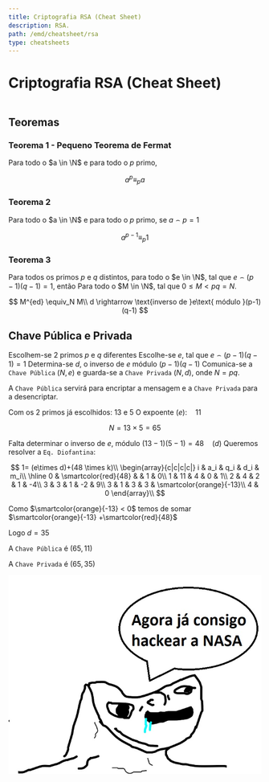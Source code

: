 ```yaml
---
title: Criptografia RSA (Cheat Sheet)
description: RSA.
path: /emd/cheatsheet/rsa
type: cheatsheets
---
```


# Criptografia RSA (Cheat Sheet)

```toc

```

## Teoremas

### Teorema 1 - Pequeno Teorema de Fermat

Para todo o $a \in \N$ e para todo o $p$ primo,

$$a^p\equiv_pa$$

### Teorema 2

Para todo o $a \in \N$ e para todo o $p$ primo, se $a \frown p = 1$

$$a^{p-1}\equiv_p 1$$

### Teorema 3

Para todos os primos $p$ e $q$ distintos, para todo o $e \in \N$, tal que $e \frown (p-1)(q-1) = 1$, então
Para todo o $M \in \N$, tal que $0 \leq M < pq = N$.

$$
M^{ed} \equiv_N M\\
d \rightarrow \text{inverso de }e\text{ módulo }(p-1)(q-1)
$$

## Chave Pública e Privada

Escolhem-se 2 primos $p$ e $q$ diferentes
Escolhe-se $e$, tal que $e \frown (p-1)(q-1)=1$
Determina-se $d$, o inverso de $e$ módulo $(p-1)(q-1)$
Comunica-se a `Chave Pública` $(N,e)$ e guarda-se a `Chave Privada` $(N,d)$, onde $N = pq$.

A `Chave Pública` servirá para encriptar a mensagem e a `Chave Privada` para a desencriptar.

Com os 2 primos já escolhidos: $13$ e $5$
O expoente $(e): \quad 11$

$$N = 13\times5 = 65$$

Falta determinar o inverso de $e$, módulo $(13-1)(5-1) = 48 \quad (d)$
Queremos resolver a `Eq. Diofantina`:

$$
1= (e\times d)+(48 \times k)\\
\begin{array}{c|c|c|c|}
i & a_i & q_i & d_i & m_i\\
\hline
0 & \smartcolor{red}{48} &  & 1 & 0\\
1 & 11 & 4 & 0 & 1\\
2 & 4 & 2 & 1 & -4\\
3 & 3 & 1 & -2 & 9\\
3 & 1 & 3 & 3 & \smartcolor{orange}{-13}\\
4 & 0
\end{array}\\
$$

Como $\smartcolor{orange}{-13} < 0$ temos de somar $\smartcolor{orange}{-13} +\smartcolor{red}{48}$

Logo $d = 35$

A `Chave Pública` é $(65,11)$

A `Chave Privada` é $(65,35)$

![EZHACKS](./assets/1005-hack.jpg#dark=1)
